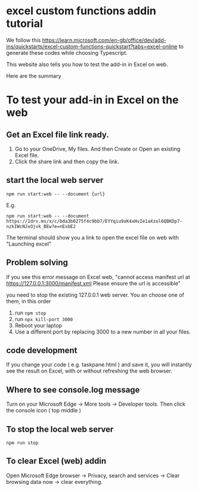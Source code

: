 # excel custom functions addin tutorial

We follow this https://learn.microsoft.com/en-gb/office/dev/add-ins/quickstarts/excel-custom-functions-quickstart?tabs=excel-online to generate these codes while choosing Typescript. 


This website also tells you how to test the add-in in Excel on web.

Here are the summary

# To test your add-in in Excel on the web

## Get an Excel file link ready.

1. Go to your OneDrive, My files. And then Create or Open an existing Excel file. 
2. Click the share link and then copy the link.

## start the local web server

`npm run start:web -- --document {url}`

E.g.

`npm run start:web -- --document https://1drv.ms/x/c/bda3b0275f4c9bb7/EYYqiu9xK4xHvIe1aXzol6QBKDp7-nzkIWcNJxOjvk_BEw?e=nExbE2`

The terminal should show you a link to open the excel file on web with "Launching excel"

## Problem solving

If you see this error message on Excel web, "cannot access manifest url at https://127.0.0.1:3000/manifest.xml Please ensure the url is accessible"

you need to stop the existing 127.0.0.1 web server. You an choose one of them, in this order

1. run `npm stop`
2. run `npx kill-port 3000`
3. Reboot your laptop
4. Use a different port by replacing 3000 to a new number in all your files.

## code development

If you change your code ( e.g. taskpane.html ) and save it, you will instantly see the result on Excel, with or without refreshing the web browser.

## Where to see console.log message

Turn on your Microsoft Edge -> More tools -> Developer tools. Then click the console icon ( top middle )

## To stop the local web server

`npm run stop`

## To clear Excel (web) addin

Open Microsoft Edge browser -> Privacy, search and services -> Clear browsing data now -> clear everything.
